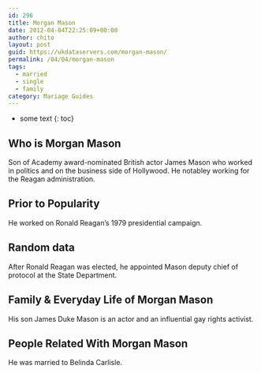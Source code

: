 ```yaml
---
id: 296
title: Morgan Mason
date: 2012-04-04T22:25:09+00:00
author: chito
layout: post
guid: https://ukdataservers.com/morgan-mason/
permalink: /04/04/morgan-mason  
tags:
  - married
  - single
  - family
category: Mariage Guides
---
```


* some text
{: toc}


## Who is  Morgan Mason
                  
                  
                  
Son of Academy award-nominated British actor James Mason who worked in politics and on the business side of Hollywood. He notabley working for the Reagan administration.
                  
                
                
                
## Prior to Popularity 
                  
                  
                  
He worked on Ronald Reagan&#8217;s 1979 presidential campaign.
                  
                
                
                
## Random data 
                  
                  
                  
After Ronald Reagan was elected, he appointed Mason deputy chief of protocol at the State Department.
                  
                
                
                
## Family & Everyday Life of Morgan Mason
                  
                  
                  
His son James Duke Mason is an actor and an influential gay rights activist.
                  
                
                
                
## People Related With  Morgan Mason
                  
                  
                  
He was married to Belinda Carlisle.
                  
                
              
            
          
          
          
    
    
  

